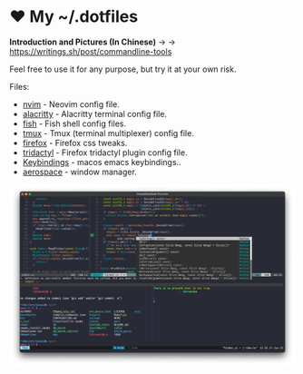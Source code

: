 ❤ My ~/.dotfiles
================

**Introduction and Pictures (In Chinese)** → → https://writings.sh/post/commandline-tools

Feel free to use it for any purpose, but try it at your own risk.

Files:

- [nvim](nvim) - Neovim config file.
- [alacritty](alacritty/alacritty.yml) - Alacritty terminal config file.
- [fish](fish) - Fish shell config files.
- [tmux](tmux/tmux.conf) - Tmux (terminal multiplexer) config file.
- [firefox](firefox/css) - Firefox css tweaks.
- [tridactyl](firefox/tridactylrc) - Firefox tridactyl plugin config file.
- [Keybindings](misc/Keybindings) - macos emacs keybindings..
- [aerospace](aerospace) - window manager.

![](misc/demo.png)
